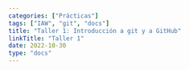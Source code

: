 ```yaml
---
categories: ["Prácticas"]
tags: ["IAW", "git", "docs"]
title: "Taller 1: Introducción a git y a GitHub"
linkTitle: "Taller 1"
date: 2022-10-30
type: "docs"
---
```


